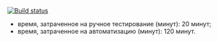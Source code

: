 [![Build status](https://ci.appveyor.com/api/projects/status/p9jiu1hudca8jrg6?svg=true)](https://ci.appveyor.com/project/S-Alekseeva/testmodepatterns)


* время, затраченное на ручное тестирование (минут): 20 минут;
* время, затраченное на автоматизацию (минут): 120 минут.
